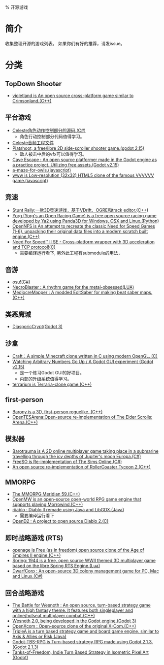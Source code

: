 % 开源游戏

简介
==================
收集整理开源的游戏列表。
如果你们有好的推荐，请发issue。

分类
==================
## TopDown Shooter
  * [violetland is An open source cross-platform game similar to Crimsonland.(C++)](https://github.com/ooxi/violetland)

## 平台游戏
  * [Celeste角色动作控制部分的源码.(C#)](https://github.com/NoelFB/Celeste)
    * 角色行动控制部分代码值得学习。
  * [Celeste音频工程文件](http://gamasutra.com/view/news/317384/Celestes_audio_files_are_now_publicly_available_for_devs.php)
  * [Platshoot, a free/libre 2D side-scroller shooter game.(godot 2.15)](https://github.com/Calinou/platshoot)
    * 敌人被击中后的vfx可以值得学习。
  * [Cave Escape : An open source platformer made in the Godot engine as a practice project. Utilizing free assets.(Godot v2.15)](https://github.com/alexandreychuk/cave-escape)
  * [a-maze-for-owls.(javascript)](https://github.com/jani-nykanen/a-maze-for-owls)
  * [www is Low-resolution (32x32) HTML5 clone of the famous VVVVVV game.(javascript)](https://github.com/alexdantas/www)

## 竞速
 * [Stunt Rally:一款3D竞速游戏，基于VDrift，OGRE和track editor.(C++)](https://github.com/stuntrally/stuntrally) 
 * [Yorg (Yorg's an Open Racing Game) is a free open source racing game developed by Ya2 using Panda3D for Windows, OSX and Linux.(Python)](https://github.com/cflavio/yorg) 
 * [OpenNFS is An attempt to recreate the classic Need for Speed Games (1-6), unpacking their original data files into a modern scratch built engine.(C++)](https://github.com/AmrikSadhra/OpenNFS)
 * [Need For Speed™ II SE - Cross-platform wrapper with 3D acceleration and TCP protocol!(C)](https://github.com/zaps166/NFSIISE)
   * 需要编译运行看下, 另外此工程有submodule的用法，

## 音游
 * [osu!(C#)](https://github.com/ppy/osu) 
 * [NecroBlaster : A rhythm game for the metal-obsessed(LUA)](https://github.com/buntine/necroblaster) 
 * [MediocreMapper : A modded EditSaber for making beat saber maps.(C++)](https://github.com/squeaksies/MediocreMapper)

## 类恶魔城
 * [DiasporicCrypt(Godot 3)](https://gitlab.com/beelzy/DiasporicCrypt) 

## 沙盒
 * [Craft：A simple Minecraft clone written in C using modern OpenGL. (C)](https://github.com/fogleman/Craft) 
 * [Watching Arbitrary Numbers Go Up / A Godot GUI experiment (Godot v2.15) ](https://github.com/YeOldeDM/wangu)
   * 是一个练习Godot GUI的好项目。
   * 内部的升级系统值得学习。
 * [terrarium is Terraria-clone game.(C++)](https://gitlab.com/hydren/terrarium)

## first-person
 * [Barony is a 3D, first-person roguelike. (C++)](https://github.com/TurningWheel/Barony) 
 * [OpenTESArena:Open-source re-implementation of The Elder Scrolls: Arena.(C++)](https://github.com/afritz1/OpenTESArena) 

## 模拟器
 * [Barotrauma is A 2D online multiplayer game taking place in a submarine travelling through the icy depths of Jupiter's moon Europa.(C#)](https://github.com/Regalis11/Barotrauma) 
 * [FreeSO is Re-implementation of The Sims Online.(C#)](https://github.com/riperiperi/FreeSO) 
 * [An open source re-implementation of RollerCoaster Tycoon 2.(C++)](https://github.com/OpenRCT2/OpenRCT2) 

## MMORPG
 * [The MMORPG Meridian 59.(C++)](https://github.com/Meridian59/Meridian59) 
 * [OpenMW is an open-source open-world RPG game engine that supports playing Morrowind.(C++)](https://github.com/OpenMW/openmw/) 
 * [riiablo : Diablo II remade using Java and LibGDX.(Java)](https://github.com/collinsmith/riiablo) 
   * 需要编译运行看下
 * [OpenD2 : A project to open source Diablo 2.(C)](https://github.com/eezstreet/OpenD2) 

## 即时战略游戏 (RTS)
 * [openage is Free (as in freedom) open source clone of the Age of Empires II engine.(C++)](https://github.com/SFTtech/openage) 
 * [Spring: 1944 is a free, open source WWII themed 3D multiplayer game based on the libre Spring RTS Engine.(Lua)](https://github.com/spring1944/spring1944)
 * [DwarfCorp : An open-source 3D colony management game for PC, Mac and Linux.(C#)](https://github.com/CompletelyFairGames/dwarfcorp)

## 回合战略游戏
 * [The Battle for Wesnoth : An open source, turn-based strategy game with a high fantasy theme. It features both singleplayer and online/hotseat multiplayer combat.(C++)](https://github.com/Byteron/wesnoth)
 * [Wesnoth 2.0, being developed in the Godot engine.(Godot 3)](https://github.com/wesnoth/haldric)
 * [OpenXcom : Open-source clone of the original X-Com.(C++)](https://github.com/OpenXcom/OpenXcom/)
 * [TripleA is a turn based strategy game and board game engine, similar to Axis & Allies or Risk.(Java)](https://github.com/triplea-game/triplea) 
 * [Godot-TBS-RPG is Turn-based strategy RPG made using Godot 2.1.3.(Godot 2.1.3)](https://github.com/mikasasukasa/Godot-TBS-RPG)
 * [Tanks-of-Freedom, Indie Turn Based Strategy in Isometric Pixel Art (Godot)](https://github.com/w84death/Tanks-of-Freedom)

